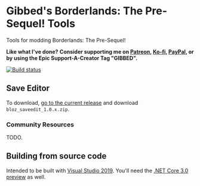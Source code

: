 # Gibbed's Borderlands: The Pre-Sequel! Tools

Tools for modding Borderlands: The Pre-Sequel!

**Like what I've done?**
**Consider supporting me on [Patreon](https://patreon.com/gibbed), [Ko-fi](https://ko-fi.com/gibbed), [PayPal](https://paypal.me/gibbed), or by using the Epic Support-A-Creator Tag "GIBBED".**

[![Build status](https://ci.appveyor.com/api/projects/status/a20k0lr13joyb835/branch/master?svg=true)](https://ci.appveyor.com/project/gibbed/gibbed-borderlandsoz/branch/master)

## Save Editor

To download, [go to the current release](https://github.com/gibbed/Gibbed.BorderlandsOz/releases/latest) and download `bloz_saveedit_1.0.x.zip`.

### Community Resources

TODO.

## Building from source code

Intended to be built with [Visual Studio 2019](https://visualstudio.microsoft.com/vs/). You'll need the [.NET Core 3.0 preview](https://dotnet.microsoft.com/download/dotnet-core/3.0) as well.
